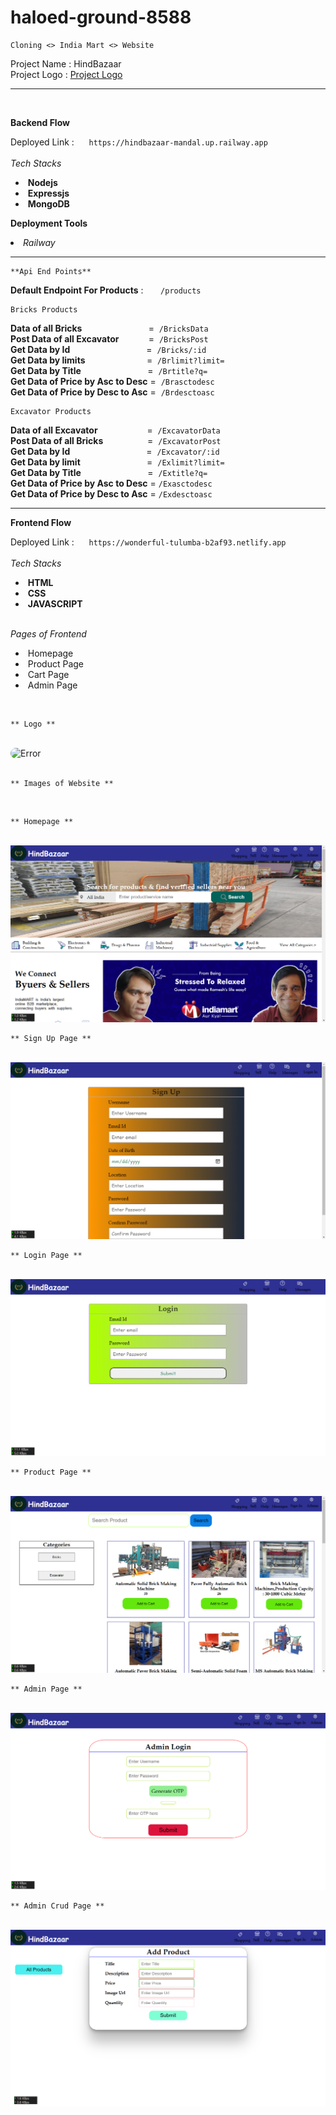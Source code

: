 # haloed-ground-8588

    Cloning <> India Mart <> Website


Project Name : HindBazaar  
Project Logo : <a href="https://wonderful-tulumba-b2af93.netlify.app/Resources/Logo.png" _target="blank">Project Logo</a>

**************************
<br>

**Backend Flow**

Deployed Link :&nbsp;&nbsp;&nbsp;&nbsp;&nbsp;&nbsp;`https://hindbazaar-mandal.up.railway.app`
<br>
<br>
*Tech Stacks*
<ul>
    <li>&nbsp;<b>Nodejs</b></li>   
    <li>&nbsp;<b>Expressjs</b></li>    
    <li>&nbsp;<b>MongoDB</b></li> 
</ul>

**Deployment Tools** <br>

<li><i>Railway</i></li>

-------------------------
 
    **Api End Points**  

<b>Default Endpoint For Products</b>  : &nbsp;&nbsp;&nbsp;&nbsp;&nbsp; `/products`


    Bricks Products

<b>Data of all Bricks</b> &nbsp;&nbsp;&nbsp;&nbsp;&nbsp;&nbsp;&nbsp;&nbsp;&nbsp;&nbsp;&nbsp;&nbsp;&nbsp;&nbsp;&nbsp;&nbsp;&nbsp;&nbsp;&nbsp;&nbsp;&nbsp;&nbsp;&nbsp;&nbsp;&nbsp;&nbsp;=&nbsp;&nbsp;`/BricksData`  
<b>Post Data of all Excavator</b>&nbsp;&nbsp;&nbsp;&nbsp;&nbsp;&nbsp;&nbsp;&nbsp;&nbsp;&nbsp;&nbsp;&nbsp;=&nbsp;&nbsp;`/BricksPost`  
<b>Get Data by Id</b> &nbsp;&nbsp;&nbsp;&nbsp;&nbsp;&nbsp;&nbsp;&nbsp;&nbsp;&nbsp;&nbsp;&nbsp;&nbsp;&nbsp;&nbsp;&nbsp;&nbsp;&nbsp;&nbsp;&nbsp;&nbsp;&nbsp;&nbsp;&nbsp;&nbsp;&nbsp;&nbsp;&nbsp;&nbsp; =&nbsp;&nbsp;`/Bricks/:id`  
<b>Get Data by limits</b> &nbsp;&nbsp;&nbsp;&nbsp;&nbsp;&nbsp;&nbsp;&nbsp;&nbsp;&nbsp;&nbsp;&nbsp;&nbsp;&nbsp;&nbsp;&nbsp;&nbsp;&nbsp;&nbsp;&nbsp;&nbsp;&nbsp;&nbsp;&nbsp;=&nbsp;&nbsp;`/Brlimit?limit=`         
<b>Get Data by Title</b> 
 &nbsp;&nbsp;&nbsp;&nbsp;&nbsp;&nbsp;&nbsp;&nbsp;&nbsp;&nbsp;&nbsp;&nbsp;&nbsp;&nbsp;&nbsp;&nbsp;&nbsp;&nbsp;&nbsp;&nbsp;&nbsp;&nbsp;&nbsp;&nbsp;&nbsp; =&nbsp;&nbsp;`/Brtitle?q=`     
<b>Get Data of Price by Asc to Desc</b> = &nbsp;`/Brasctodesc`  
<b>Get Data of Price by Desc to Asc</b> = &nbsp;`/Brdesctoasc`

    Excavator Products       

<b>Data of all Excavator</b> &nbsp;&nbsp;&nbsp;&nbsp;&nbsp;&nbsp;&nbsp;&nbsp;&nbsp;&nbsp;&nbsp;&nbsp;&nbsp;&nbsp;&nbsp;&nbsp;&nbsp;&nbsp;&nbsp;=&nbsp;&nbsp;`/ExcavatorData`   
<b>Post Data of all Bricks</b> &nbsp;&nbsp;&nbsp;&nbsp;&nbsp;&nbsp;&nbsp;&nbsp;&nbsp;&nbsp;&nbsp;&nbsp;&nbsp;&nbsp;&nbsp;&nbsp;&nbsp;=&nbsp;&nbsp;`/ExcavatorPost`     
<b>Get Data by Id</b>&nbsp;&nbsp;&nbsp;&nbsp;&nbsp;&nbsp;&nbsp;&nbsp;&nbsp;&nbsp;&nbsp;&nbsp;&nbsp;&nbsp;&nbsp;&nbsp;&nbsp;&nbsp;&nbsp;&nbsp;&nbsp;&nbsp;&nbsp;&nbsp;&nbsp;&nbsp;&nbsp;&nbsp;&nbsp;&nbsp;&nbsp;=&nbsp;&nbsp;`/Excavator/:id`         
<b>Get Data by limit</b>&nbsp;&nbsp;&nbsp;&nbsp;&nbsp;&nbsp;&nbsp;&nbsp;&nbsp;&nbsp;&nbsp;&nbsp;&nbsp;&nbsp;&nbsp;&nbsp;&nbsp;&nbsp;&nbsp;&nbsp;&nbsp;&nbsp;&nbsp;&nbsp;&nbsp;&nbsp;&nbsp;=&nbsp;&nbsp;`/Exlimit?limit=`         
<b>Get Data by Title</b> &nbsp;&nbsp;&nbsp;&nbsp;&nbsp;&nbsp;&nbsp;&nbsp;&nbsp;&nbsp;&nbsp;&nbsp;&nbsp;&nbsp;&nbsp;&nbsp;&nbsp;&nbsp;&nbsp;&nbsp;&nbsp;&nbsp;&nbsp;&nbsp;&nbsp; =&nbsp;&nbsp;`/Extitle?q=`     
<b>Get Data of Price by Asc to Desc</b> = `/Exasctodesc`  
<b>Get Data of Price by Desc to Asc</b> = `/Exdesctoasc` 



--------------------------


**Frontend Flow**

Deployed Link :&nbsp;&nbsp;&nbsp;&nbsp;&nbsp;&nbsp;`https://wonderful-tulumba-b2af93.netlify.app`
<br>
<br>
*Tech Stacks*
<ul>
    <li>&nbsp;<b>HTML</b></li>   
    <li>&nbsp;<b>CSS</b></li>    
    <li>&nbsp;<b>JAVASCRIPT</b></li> 
</ul>
<br>
<i>Pages of Frontend</i>
<br>
<ul>
    <li>&nbsp;Homepage</li>   
    <li>&nbsp;Product Page</li>    
    <li>&nbsp;Cart Page</li>
    <li>&nbsp;Admin Page</li>
</ul>

<br>
      
    ** Logo **

<br>

<img width="40%" style="border-radius:100px" src="https://wonderful-tulumba-b2af93.netlify.app/Resources/Logo.png" alt="Error">

<br>

<br>

    ** Images of Website **


<br>

    ** Homepage **

<br>
<img src="Frontend/Resources/first.png" alt="Error">

<br>

    ** Sign Up Page **

<br>
<img src="Frontend/Resources/second.png" alt="Error">

<br>

    ** Login Page **

<br>
<img src="Frontend/Resources/third.png" alt="Error">

<br>

    ** Product Page **

<br>
<img src="Frontend/Resources/fourth.png" alt="Error">

<br>

    ** Admin Page **

<br>
<img src="Frontend/Resources/fifth.png" alt="Error">

<br>

    ** Admin Crud Page **

<br>
<img src="Frontend/Resources/sixth.png" alt="Error">
